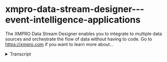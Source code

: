 # xmpro-data-stream-designer---event-intelligence-applications
<!-- embeded video removed -->



The XMPRO Data Stream Designer enables you to integrate to multiple data sources and orchestrate the flow of data without having to code. Go to https://xmpro.com if you want to learn more about...
<details>
<summary>Transcript</summary>The XMPRO Data Stream Designer enables you to integrate to multiple data sources and orchestrate the flow of data without having to code. Go to https://xmpro.com if you want to learn more about...
a data stream is the visual

representation of a streaming data

pipeline it is created by a user inside

XM pro data stream designer and a data

stream is typically composed through the

sequencing of a collection of

integration and other services agents

such as listeners context providers

transformations functions I on machine

learning services as well as action

agents each data stream is typically

constructed around a business use case

and it's done by a business user or a

subject matter expert so let me run you

through the data stream designer this is

the landing page for the XM pro data

stream designer we have different ways

that we can organize or categorize

information it could be done

functionally it could be done around

asset classes it could be done around

geographies or locations and in this

instance the information is is

categorized around functional areas so

around equipment maintenance and inside

that multiple data streams that feed my

use cases or applications of equipment

maintenance for example so these could

be pumps fans compressors heat

exchangers all around equipment

maintenance from a categorization point

of view now again this categorization is

shared with the app designer so we're

now going to the apps I see exactly the

same categories of equipment to drill

down and just have a quick look at what

is inside data stream and there are more

extensive videos that cover the all the

elements and how to configure this and

how to put it together but this is just

a high-level overview so this is an

example of an exemplary data stream it

is a visual way of representing or

building out the flow you can visually

construct all the elements of this and

it allows you to build the data flow

based on the use case or the application

or the problem that you're trying to

solve again making it visual makes it

really easy to first of all

constructed and sequence the the the

different components together from all

the building blocks that we have as

either listeners context providers

transformations machine learning and AI

capabilities functions such as

phosphorus and actions that we want to

do in other systems these are all

drag-and-drop

drag-and-drop blocks that we drag onto

the canvas and we can then sequence and

orchestrate in a very visual way what

are you trying to do from my dataflow

point of view so in this instance we're

bringing in flow and pressure from a

story n' we combine it with sensor data

from a third party sensor that's plugged

onto the pump in this example which

gives us vibration and temperature we

combine that we get the mic and model

from s AP so we can contextualize the

data that we have in this flow and we

can check certain thresholds if we want

to but we can then also pass it on to a

predictive model to predict whether this

is likely to file now that's the visual

sequencing this is the story that I'm

telling I'm connecting data I'm

combining it I'm bringing in context

from from the business system in this

instance the ERM system so that I have

my canned model and maintenance

information and something else that I

want I then want to run a predictive

model in meantime I want to store some

of the records and once I know that some

of the pumps are likely to fail based on

this predictive model I can then predict

the remaining useful life running or

sequencing another or chaining another

predictive model into this data flow

that creates this data pipe of

intelligent information that starts

flowing out so I start off with big data

I start bringing in intelligence and

turning it into smarter data and now I

can drive actions inside the data stream

that we've constructed for this specific

use case so in this one I'm sending out

sms's starting space and work order

requests and and run some recommendation

rules at the back but this is how you

visually construct the logic the blocks

that are used for that again we have a

library it's extensible library and

there are other videos that care that

cover this in more detail but just to

give you a high-level overview of what

the data stream designer is all about
</details>